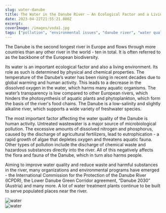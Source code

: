```yaml
---
slug: water-danube
title: The Water in the Danube River – An Ecological Factor and a Living Environment
date: 2023-04-22T21:55:21.800Z
excerpt:
coverImage: /images/voda1.jpg
tags: ["pollution", "environmental issues", "danube river", "water quality", "ecosystem"]
---
```


<script>
  import CodeBlock from "$lib/components/molecules/CodeBlock.svelte";
</script>

The Danube is the second longest river in Europe and flows through more countries than any other river in the world - ten in total. It is often referred to as the backbone of the European biodiversity.

Its water is an important ecological factor and also a living environment. Its role as such is determined by physical and chemical properties. The temperature of the Danube’s water has been rising in recent decades due to global warming and human activity. This leads to a decrease in the dissolved oxygen in the water, which harms many aquatic organisms. The water’s transparency is low compared to other European rivers, which hinders the photosynthesis of aquatic plants and phytoplankton, which form the basis of the river's food chains. The Danube is a low-salinity and slightly alkaline river, which supports a wide variety of freshwater species.

The most important factor affecting the water quality of the Danube is human activity. Untreated wastewater is a major source of microbiological pollution. The excessive amounts of dissolved nitrogen and phosphorus, caused by the discharge of agricultural fertilizers, lead to eutrophication - a rapid growth of algae that depletes oxygen and threatens aquatic fauna. Other types of pollution include the discharge of chemical waste and hazardous substances directly into the river. All of this negatively affects the flora and fauna of the Danube, which in turn also harms people.

Aiming to improve water quality and reduce waste and harmful substances in the river, many organizations and environmental programs have emerged - the International Commission for the Protection of the Danube River (ICPDR), the Lower Danube Green Corridor agreement, “Danube 2030” (Austria) and many more. A lot of water treatment plants continue to be built to serve populated places near the river.

![water](/images/voda2.jpg)  
![water](/images/voda3.jpg)
